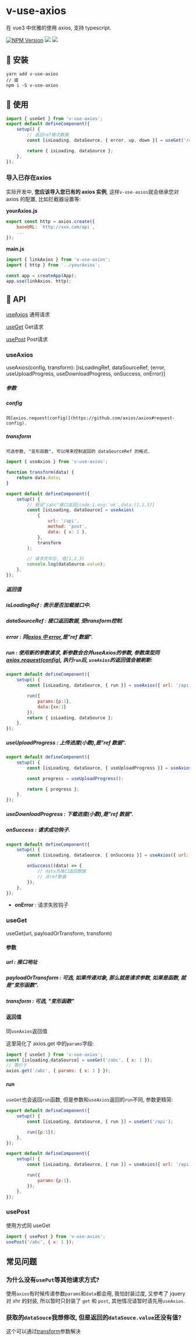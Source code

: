# v-use-axios

在 vue3 中优雅的使用 axios, 支持 typescript.

[![NPM Version][npm-image]][npm-url] <img src="https://img.shields.io/badge/-typescript-blue"/> <img src="https://img.shields.io/badge/-Vue3-green"/>

[npm-image]: https://badgen.net/npm/v/v-use-axios
[npm-url]: https://npmjs.org/package/v-use-axios

## 🚀 安装

```
yarn add v-use-axios
// 或
npm i -S v-use-axios
```

## 🍕 使用

```javascript
import { useGet } from 'v-use-axios';
export default defineComponent({
    setup() {
        // 返回ref格式数据
        const [isLoading, dataSource, { error, up, down }] = useGet('/api', { p: 1 });

        return { isLoading, dataSource };
    },
});
```

### 导入已存在axios

实际开发中, **您应该导入您已有的 axios 实例**, 这样`v-use-axios`就会继承您对 axios 的配置, 比如拦截器设置等:

**yourAxios.js**

```javascript
export const http = axios.create({
    baseURL: `http://xxx.com/api`,
    ...
});
```

**main.js**

```javascript
import { linkAxios } from 'v-use-axios';
import { http } from '../yourAxios';

const app = createApp(App);
app.use(linkAxios, http);
```

## 🌟 API

[useAxios](#useAxios) 通用请求

[useGet](#useGet) Get请求

[usePost](#usePost) Post请求


### useAxios

useAxios(config, transform): [isLoadingRef, dataSourceRef, {error, useUploadProgress, useDownloadProgress, onSuccess, onError}]

##### 参数

##### config
    同[axios.request(config)](https://github.com/axios/axios#request-config).

##### transform
    可选参数, "变形函数", 可以用来控制返回的 dataSourceRef 的格式.

```javascript
import { useAxios } from 'v-use-axios';

function transform(data) {
    return data.data;
}

export default defineComponent({
    setup() {
        // 假设"/abc"接口返回{code:1,msg:'ok',data:[1,2,3]}
        const [isLoading, dataSource] = useAxios(
            {
                url: '/api',
                method: 'post',
                data: { x: 1 },
            },
            transform
        );

        // 请求完毕后, 值[1,2,3]
        console.log(dataSource.value);
    },
});
```


##### 返回值

##### isLoadingRef : 表示是否加载接口中.

##### dataSourceRef : 接口返回数据, 受**transform**控制.

##### error : 同[axios 中 error](https://github.com/axios/axios#handling-errors),是"ref 数据".

##### run : 使用新的参数请求, 新参数会合并useAxios的参数, 参数类型同[axios.request(config)](https://github.com/axios/axios#request-config), 执行`run`后, `useAxios`的返回值会被刷新:

```javascript
export default defineComponent({
    setup() {
        const [isLoading, dataSource, { run }] = useAxios({ url: '/api' });

        run({
            params:{p:1},
            data:{xx:1}
        });
        return { isLoading, dataSource };
    },
});
```

##### useUploadProgress : 上传进度(小数),是"ref 数据".

```javascript
export default defineComponent({
    setup() {
        const [isLoading, dataSource, { useUploadProgress }] = useAxios({ url: '/api' });

        const progress = useUploadProgress();

        return { progress };
    },
});
```

##### useDownloadProgress : 下载进度(小数),是"ref 数据".

##### onSuccess : 请求成功钩子.

```javascript
export default defineComponent({
    setup() {
        const [isLoading, dataSource, { onSuccess }] = useAxios({ url: '/api' });

        onSuccess((data) => {
            // data为接口返回数据
            // 非ref数据
        });
    },
});
```

-   **onError** : 请求失败钩子

### useGet

useGet(url, payloadOrTransform, transform)

#### 参数

##### url : 接口地址

##### payloadOrTransform : 可选, 如果传递对象, 那么就是请求参数, 如果是函数, 就是"变形函数".

##### transform : 可选, "变形函数"

#### 返回值

同`useAxios`返回值

这里简化了 axios.get 中的`params`字段:

```javascript
import { useGet } from 'v-use-axios';
const [isloading,dataSource] = useGet('/abc', { x: 1 });
// 等价于
axios.get('/abc', { params: { x: 1 } });
```

##### run
`useGet`也会返回`run`函数, 但是参数和`useAxios`返回的`run`不同, 参数更精简:
```javascript
export default defineComponent({
    setup() {
        const [isLoading, dataSource, { run }] = useGet('/api');

        run({p:1});
    },
});
```

```javascript
export default defineComponent({
    setup() {
        const [isLoading, dataSource, { run }] = useAxios({ url: '/api' });

        run({
            params:{p:1},
        });
    },
});
```


### usePost

使用方式同 useGet

```javascript
import { usePost } from 'v-use-axios';
usePost('/abc', { x: 1 });
```

## 常见问题

### 为什么没有`usePut`等其他请求方式?

使用`axios`有时候传递参数`params`和`data`都会用, 我怕封装过度, 又参考了 jquery 对 xhr 的封装, 所以暂时只封装了 `get` 和 `post`, 其他情况请暂时请先用`useAxios`.


### 获取的`dataSouce`我想修改, 但是返回的`dataSouce.value`还没有值?

这个可以通过[transform](#transform)参数解决